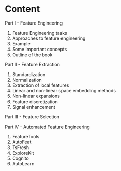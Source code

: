 # Content

Part I - Feature Engineering

1. Feature Engineering tasks
2. Approaches to feature engineering
3. Example
4. Some Important concepts
5. Outline of the book

Part II - Feature Extraction

1. Standardization
2. Normalization
3. Extraction of local features
4. Linear and non-linear space embedding methods
5. Non-linear expansions
6. Feature discretization
7. Signal enhancement

Part III - Feature Selection

Part IV - Automated Feature Engineering

1. FeatureTools
2. AutoFeat
3. TsFresh
4. ExploreKit
5. Cognito
6. AutoLearn



